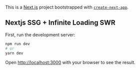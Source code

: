 This is a [Next.js](https://nextjs.org/) project bootstrapped with [`create-next-app`](https://github.com/vercel/next.js/tree/canary/packages/create-next-app).

## Nextjs SSG + Infinite Loading SWR

First, run the development server:

```bash
npm run dev
# or
yarn dev
```

Open [http://localhost:3000](http://localhost:3000) with your browser to see the result.
